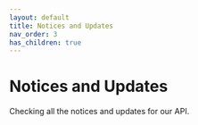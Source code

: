 ```yaml
---
layout: default
title: Notices and Updates
nav_order: 3
has_children: true
---
```


# Notices and Updates

Checking all the notices and updates for our API. 